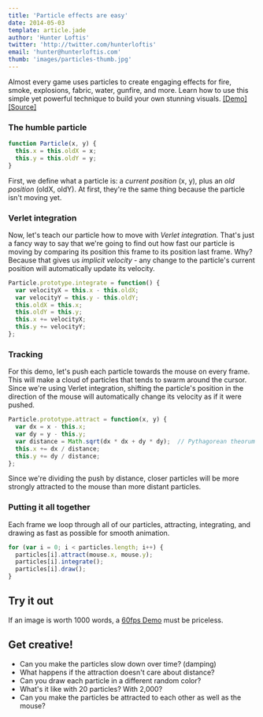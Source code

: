 ```yaml
---
title: 'Particle effects are easy'
date: 2014-05-03
template: article.jade
author: 'Hunter Loftis'
twitter: 'http://twitter.com/hunterloftis'
email: 'hunter@hunterloftis.com'
thumb: 'images/particles-thumb.jpg'
---
```


Almost every game uses particles to create engaging effects for
fire, smoke, explosions, fabric, water, gunfire, and more.
Learn how to use this simple yet powerful technique to build your own stunning visuals.
[ [Demo] ](http://demos.playfuljs.com/particles)
[ [Source] ](https://github.com/hunterloftis/playfuljs-demos/blob/gh-pages/particles/index.html)

### The humble particle

```js
function Particle(x, y) {
  this.x = this.oldX = x;
  this.y = this.oldY = y;
}
```

First, we define what a particle is: a *current position* (x, y),
plus an *old position* (oldX, oldY). At first, they're the same thing
because the particle isn't moving yet.

### Verlet integration

Now, let's teach our particle how to move with *Verlet integration.*
That's just a fancy way to say that we're going to find out how fast our
particle is moving by comparing its position this frame to its position last frame.
Why? Because that gives us *implicit velocity* -
any change to the particle's current position will automatically update its velocity.

```js
Particle.prototype.integrate = function() {
  var velocityX = this.x - this.oldX;
  var velocityY = this.y - this.oldY;
  this.oldX = this.x;
  this.oldY = this.y;
  this.x += velocityX;
  this.y += velocityY;
};
```

### Tracking

For this demo, let's push each particle towards the mouse on every frame.
This will make a cloud of particles that tends to swarm around the cursor.
Since we're using Verlet integration, shifting the particle's position
in the direction of the mouse will automatically change its velocity as if it were pushed.

```js
Particle.prototype.attract = function(x, y) {
  var dx = x - this.x;
  var dy = y - this.y;
  var distance = Math.sqrt(dx * dx + dy * dy);  // Pythagorean theorum
  this.x += dx / distance;
  this.y += dy / distance;
};
```

Since we're dividing the push by distance, closer particles will
be more strongly attracted to the mouse than more distant particles.

### Putting it all together

Each frame we loop through all of our particles, attracting, integrating,
and drawing as fast as possible for smooth animation.

```js
for (var i = 0; i < particles.length; i++) {
  particles[i].attract(mouse.x, mouse.y);
  particles[i].integrate();
  particles[i].draw();
}
```

## Try it out

If an image is worth 1000 words, a [60fps Demo](http://demos.playfuljs.com/particles) must be priceless.

## Get creative!

- Can you make the particles slow down over time? (damping)
- What happens if the attraction doesn't care about distance?
- Can you draw each particle in a different random color?
- What's it like with 20 particles? With 2,000?
- Can you make the particles be attracted to each other as well as the mouse?
